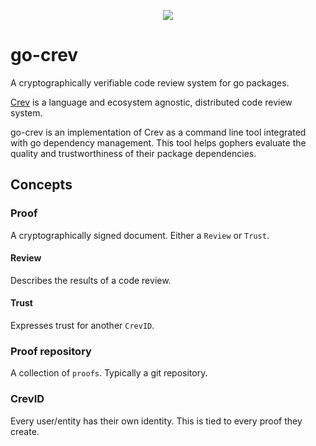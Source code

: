<p align="center">
    <img src="https://github.com/LaurenceGA/go-crev/workflows/Master%20checks/badge.svg" />
</p>

# go-crev
A cryptographically verifiable code review system for go packages.


[Crev](https://github.com/crev-dev/crev/) is a language and ecosystem agnostic, distributed code review system.

go-crev is an implementation of Crev as a command line tool integrated with go dependency management. This tool helps gophers evaluate the quality and trustworthiness of their package dependencies.

## Concepts

### Proof
A cryptographically signed document. Either a `Review` or `Trust`.

#### Review
Describes the results of a code review.

#### Trust
Expresses trust for another `CrevID`.

### Proof repository
A collection of `proofs`.
Typically a git repository.

### CrevID
Every user/entity has their own identity.
This is tied to every proof they create.
